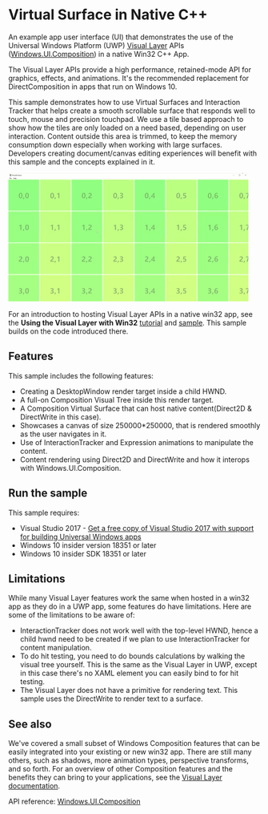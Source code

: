# Virtual Surface in Native C++

An example app user interface (UI) that demonstrates the use of the Universal Windows Platform (UWP) [Visual Layer](https://docs.microsoft.com/windows/uwp/composition/visual-layer) APIs ([Windows.UI.Composition](https://docs.microsoft.com/uwp/api/windows.ui.composition)) in a native Win32 C++ App.

The Visual Layer APIs provide a high performance, retained-mode API for graphics, effects, and animations. It's the recommended replacement for DirectComposition in apps that run on Windows 10.

This sample demonstrates how to use Virtual Surfaces and Interaction Tracker that helps create a smooth scrollable surface that responds well to touch, mouse and precision touchpad. We use a tile based approach to show how the tiles are only loaded on a need based, depending on user interaction. Content outside this area is trimmed, to keep the memory consumption down especially when working with large surfaces.
Developers creating document/canvas editing experiences will benefit with this sample and the concepts explained in it.

![app gif](win2-virtual-surface-sample.gif)

For an introduction to hosting Visual Layer APIs in a native win32 app, see the **Using the Visual Layer with Win32** [tutorial](https://docs.microsoft.com/windows/uwp/composition/using-the-visual-layer-with-win32) and [sample](https://github.com/Microsoft/Windows.UI.Composition-Win32-Samples/tree/master/cpp/HelloComposition). This sample builds on the code introduced there.

## Features

This sample includes the following features:

- Creating a DesktopWindow render target inside a child HWND.
- A full-on Composition Visual Tree inside this render target.
- A Composition Virtual Surface that can host native content(Direct2D & DirectWrite in this case). 
- Showcases a canvas of size 250000*250000, that is rendered smoothly as the user navigates in it.
- Use of InteractionTracker and Expression animations to manipulate the content.
- Content rendering using Direct2D and DirectWrite and how it interops with Windows.UI.Composition.

## Run the sample

This sample requires:

- Visual Studio 2017 - [Get a free copy of Visual Studio 2017 with support for building Universal Windows apps](http://go.microsoft.com/fwlink/?LinkID=280676)
- Windows 10 insider version 18351 or later
- Windows 10 insider SDK 18351 or later


## Limitations

While many Visual Layer features work the same when hosted in a win32 app as they do in a UWP app, some features do have limitations. Here are some of the limitations to be aware of:

- InteractionTracker does not work well with the top-level HWND, hence a child hwnd need to be created if we plan to use InteractionTracker for content manipulation.
- To do hit testing, you need to do bounds calculations by walking the visual tree yourself. This is the same as the Visual Layer in UWP, except in this case there's no XAML element you can easily bind to for hit testing. 
- The Visual Layer does not have a primitive for rendering text. This sample uses the DirectWrite to render text to a surface.

## See also

We've covered a small subset of Windows Composition features that can be easily integrated into your existing or new win32 app. There are still many others, such as shadows, more animation types, perspective transforms, and so forth. For an overview of other Composition features and the benefits they can bring to your applications, see the [Visual Layer documentation](https://docs.microsoft.com/windows/uwp/composition/visual-layer).

API reference: [Windows.UI.Composition](https://docs.microsoft.com/uwp/api/windows.ui.composition)